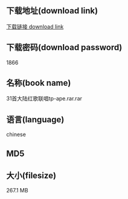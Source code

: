 ## 下载地址(download link)
[下载链接 download link](https://voluble-croquembouche-d321dc.netlify.app/?s=31%E9%A6%96%E5%A4%A7%E9%99%86%E7%BA%A2%E6%AD%8C%E8%81%94%E5%94%B1tp-ape.rar)

## 下载密码(download password)
1866

## 名称(book name)
31首大陆红歌联唱tp-ape.rar.rar

## 语言(language)
chinese

## MD5


## 大小(filesize)
267.1 MB
